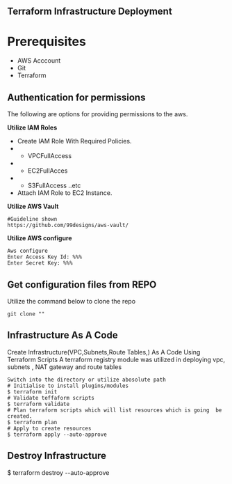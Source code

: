 ## Terraform Infrastructure Deployment 

# Prerequisites 
* AWS Acccount
* Git 
* Terraform 

## Authentication for permissions
The following are options for providing permissions to the aws.

**Utilize IAM Roles**
* Create IAM Role With Required Policies.
* * VPCFullAccess
* * EC2FullAcces
* * S3FullAccess ..etc
* Attach IAM Role to EC2 Instance.

**Utilize AWS Vault** 
 ```
 #Guideline shown
 https://github.com/99designs/aws-vault/
```
**Utilize AWS configure**
```
Aws configure
Enter Access Key Id: %%%
Enter Secret Key: %%% 
```

## Get configuration files from REPO
Utilize the command below to clone the repo
 ```
 git clone "" 
 ```


## Infrastructure As A Code
Create Infrastructure(VPC,Subnets,Route Tables,) As A Code Using Terraform Scripts
A terraform registry module was utilized in deploying vpc, subnets , NAT gateway and route tables
```
Switch into the directory or utilize abosolute path 
# Initialise to install plugins/modules
$ terraform init 
# Validate teffaform scripts
$ terraform validate 
# Plan terraform scripts which will list resources which is going  be created.
$ terraform plan 
# Apply to create resources
$ terraform apply --auto-approve 
````
## Destroy Infrastructure
$ terraform destroy --auto-approve 
